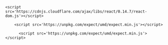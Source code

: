<!DOCTYPE html>
<html>
<head>
  <meta charset="utf-8">
  <meta name="viewport" content="width=device-width">
  <title>JS Bin</title>

  <script src='https://cdnjs.cloudflare.com/ajax/libs/redux/3.3.1/redux.js'></script>

  <script src='https://cdnjs.cloudflare.com/ajax/libs/react/0.14.7/react.js'></script>

    <script src='https://cdnjs.cloudflare.com/ajax/libs/react/0.14.7/react-dom.js'></script>

        <script src='https://unpkg.com/expect/umd/expect.min.js'></script>

          <script src='https://unpkg.com/expect/umd/expect.min.js'></script>

  <script src='https://wzrd.in/standalone/deep-freeze@latest'></script>

</head>
<body>
  <div id='root'></div>
</body>
</html>
